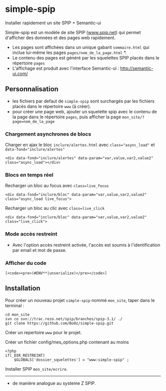 # simple-spip
Installer rapidement un site SPIP + Semantic-ui


Simple-spip est un modèle de site SPIP (www.spip.net) qui permet d'afficher des données et des pages web rapidement.

- Les pages sont affichées dans un unique gabarit `sommaire.html` qui inclue lui-même les pages `pages/nom_de_la_page.html` *.
- Le contenu des pages est généré par les squelettes SPIP placés dans le répertoire `pages`
- L'affichage est produit avec l'interface Semantic-ui : http://semantic-ui.com/

## Personnalisation
- les fichiers par defaut de `simple-spip` sont surchargés par les fichiers placés dans le répertoire `www` (à créer).
- pour créer une page web, ajouter un squelette spip avec le contenu de la page dans le répertoire `pages`, puis afficher la page `mon_site/?page=nom_de_la_page`

### Chargement asynchrones de blocs

Charger en ajax le bloc `inclure/alertes.html` avec `class="async_load"` et `data-fond="inclure/alertes"`
```
<div data-fond="inclure/alertes" data-param="var,value,var2,value2" class="async_load"></div>
```
### Blocs en temps réel

Recharger un bloc au focus avec `class=live_focus`
```
<div data-fond="inclure/bloc" data-param="var,value,var2,value2" class="async_load live_focus">
```

Recharger un bloc au clic avec `class=live_click`
```
<div data-fond="inclure/bloc" data-param="var,value,var2,value2" class="live_click">
```

### Mode accès restreint
- Avec l'option accès restreint activée, l'accès est soumis à l'identification par email et mot de passe.

### Afficher du code
```
[<code><pre>(#ENV**|unserialize)</pre></code>]
```

## Installation

Pour créer un nouveau projet `simple-spip` nommé `mon_site`, taper dans le terminal :

```
cd mon_site
svn co svn://trac.rezo.net/spip/branches/spip-3.1/ ./
git clone https://github.com/BoOz/simple-spip.git
```
Créer un repertoire `www` pour le projet.

Créer un fichier config/mes_options.php contenant au moins
```
<?php
if(_DIR_RESTREINT)
	$GLOBALS['dossier_squelettes'] = "www:simple-spip" ;

```

Installer SPIP `mon_site/ecrire`.






----------

* de manière analogue au systeme Z SPIP.
